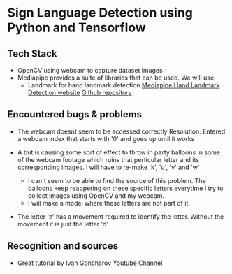 # Sign Language Detection using Python and Tensorflow

## Tech Stack

- OpenCV using webcam to capture dataset images
- Mediapipe provides a suite of libraries that can be used. We will use:
  - Landmark for hand landmark detection
    [Mediapipe Hand Landmark Detection website](https://ai.google.dev/edge/mediapipe/solutions/vision/hand_landmarker)
    [Github repository](https://github.com/google-ai-edge/mediapipe/blob/master/docs/solutions/hands.md)

## Encountered bugs & problems

- The webcam doesnt seem to be accessed correctly
  Resolution: Entered a webcam index that starts with '0' and goes up until it works

- A but is causing some sort of effect to throw in party balloons in some of the webcam footage which ruins that perticular letter and its corresponding images. I will have to re-make 'k', 'u', 'v' and 'w'

  - I can't seem to be able to find the source of this problem. The balloons keep reappering on these specific letters everytime I try to collect images using OpenCV and my webcam.
  - I will make a model where these letters are not part of it.

- The letter 'z' has a movement required to identify the letter. Without the movement it is just the letter 'd'

## Recognition and sources

- Great tutorial by Ivan Goncharov [Youtube Channel](https://www.youtube.com/watch?v=a99p_fAr6e4&list=PL0FM467k5KSyt5o3ro2fyQGt-6zRkHXRv)
